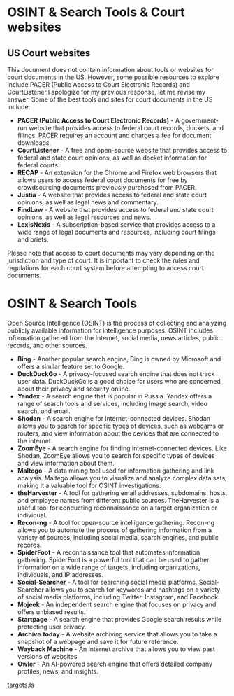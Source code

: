 # OSINT & Search Tools & Court websites

## US Court websites

This document does not contain information about tools or websites for court documents in the US. However, some possible resources to explore include PACER (Public Access to Court Electronic Records) and CourtListener.I apologize for my previous response, let me revise my answer. Some of the best tools and sites for court documents in the US include:

- **PACER (Public Access to Court Electronic Records)** - A government-run website that provides access to federal court records, dockets, and filings. PACER requires an account and charges a fee for document downloads.
- **CourtListener** - A free and open-source website that provides access to federal and state court opinions, as well as docket information for federal courts.
- **RECAP** - An extension for the Chrome and Firefox web browsers that allows users to access federal court documents for free by crowdsourcing documents previously purchased from PACER.
- **Justia** - A website that provides access to federal and state court opinions, as well as legal news and commentary.
- **FindLaw** - A website that provides access to federal and state court opinions, as well as legal resources and news.
- **LexisNexis** - A subscription-based service that provides access to a wide range of legal documents and resources, including court filings and briefs.

Please note that access to court documents may vary depending on the jurisdiction and type of court. It is important to check the rules and regulations for each court system before attempting to access court documents.

# OSINT & Search Tools

Open Source Intelligence (OSINT) is the process of collecting and analyzing publicly available information for intelligence purposes. OSINT includes information gathered from the Internet, social media, news articles, public records, and other sources.

- **Bing** - Another popular search engine, Bing is owned by Microsoft and offers a similar feature set to Google.
- **DuckDuckGo** - A privacy-focused search engine that does not track user data. DuckDuckGo is a good choice for users who are concerned about their privacy and security online.
- **Yandex** - A search engine that is popular in Russia. Yandex offers a range of search tools and services, including image search, video search, and email.
- **Shodan** - A search engine for internet-connected devices. Shodan allows you to search for specific types of devices, such as webcams or routers, and view information about the devices that are connected to the internet.
- **ZoomEye** - A search engine for finding internet-connected devices. Like Shodan, ZoomEye allows you to search for specific types of devices and view information about them.
- **Maltego** - A data mining tool used for information gathering and link analysis. Maltego allows you to visualize and analyze complex data sets, making it a valuable tool for OSINT investigations.
- **theHarvester** - A tool for gathering email addresses, subdomains, hosts, and employee names from different public sources. TheHarvester is a useful tool for conducting reconnaissance on a target organization or individual.
- **Recon-ng** - A tool for open-source intelligence gathering. Recon-ng allows you to automate the process of gathering information from a variety of sources, including social media, search engines, and public records.
- **SpiderFoot** - A reconnaissance tool that automates information gathering. SpiderFoot is a powerful tool that can be used to gather information on a wide range of targets, including organizations, individuals, and IP addresses.
- **Social-Searcher** - A tool for searching social media platforms. Social-Searcher allows you to search for keywords and hashtags on a variety of social media platforms, including Twitter, Instagram, and Facebook.
- **Mojeek** - An independent search engine that focuses on privacy and offers unbiased results.
- **Startpage** - A search engine that provides Google search results while protecting user privacy.
- **Archive.today** - A website archiving service that allows you to take a snapshot of a webpage and save it for future reference.
- **Wayback Machine** - An internet archive that allows you to view past versions of websites.
- **Owler** - An AI-powered search engine that offers detailed company profiles, news, and insights.

 [targets.Is](http://targets.is/)